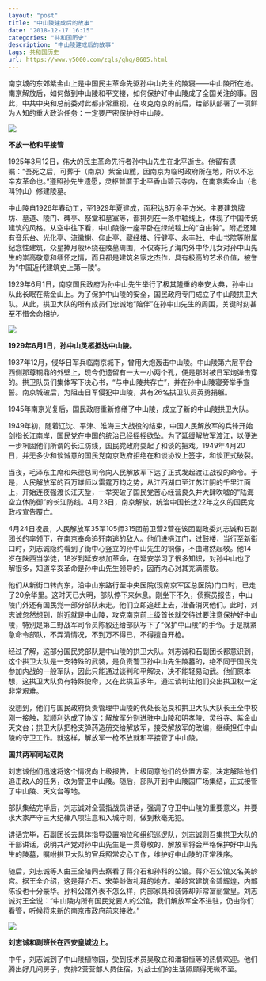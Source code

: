```yaml
---
layout: "post"
title: "中山陵建成后的故事"
date: "2018-12-17 16:15"
categories: "共和国历史"
description: "中山陵建成后的故事"
tags: 共和国历史
url: https://www.y5000.com/zgls/ghg/8605.html
---
```






南京城的东郊紫金山上是中国民主革命先驱孙中山先生的陵寝——中山陵所在地。南京解放后，如何做到中山陵和平交接，如何保护好中山陵成了全国关注的事。因此，中共中央和总前委对此都非常重视，在攻克南京的前后，给部队部署了一项鲜为人知的重大政治任务：一定要严密保护好中山陵。

![](https://img.y5000.com/uploads/allimg/161228/140001J61-0.jpg)

**不放一枪和平接管**

1925年3月12日，伟大的民主革命先行者孙中山先生在北平逝世。他留有遗嘱：“吾死之后，可葬于（南京）紫金山麓，因南京为临时政府所在地，所以不忘辛亥革命也。”遵照孙先生遗愿，灵枢暂厝于北平香山碧云寺内，在南京紫金山（也叫钟山）修建陵墓。

中山陵自1926年春动工，至1929年夏建成，面积达8万余平方米。主要建筑牌坊、墓道、陵门、碑亭、祭堂和墓室等，都排列在一条中轴线上，体现了中国传统建筑的风格。从空中往下看，中山陵像一座平卧在绿绒毯上的“自由钟”。附近还建有音乐台、光化亭、流徽榭、仰止亭、藏经楼、行健亭、永丰社、中山书院等附属纪念性建筑，众星捧月般环绕在陵墓周围，不仅寄托了海内外中华儿女对孙中山先生的崇高敬意和缅怀之情，而且都是建筑名家之杰作，具有极高的艺术价值，被誉为“中国近代建筑史上第一陵”。

1929年6月1日，南京国民政府为孙中山先生举行了极其隆重的奉安大典，孙中山从此长眠在紫金山上。为了保护中山陵的安全，国民政府专门成立了中山陵拱卫大队。从此，拱卫大队的所有成员们忠诚地“陪伴”在孙中山先生的周围，关键时刻甚至不惜舍命相护。

![](https://img.y5000.com/uploads/allimg/161228/1400011100-1.jpg)

**1929年6月1日，孙中山灵柩抵达中山陵。**

1937年12月，侵华日军兵临南京城下，曾用大炮轰击中山陵。中山陵第六层平台西侧那尊铜鼎的外壁上，现今仍遗留有一大一小两个孔，便是那时被日军炮弹击穿的。拱卫队员们集体写下决心书，“与中山陵共存亡”，并在孙中山陵寝旁举手宣誓。南京城破后，为阻击日军侵犯中山陵，共有26名拱卫队员英勇捐躯。

1945年南京光复后，国民政府重新修缮了中山陵，成立了新的中山陵拱卫大队。

1949年初，随着辽沈、平津、淮海三大战役的结束，中国人民解放军的兵锋开始剑指长江南岸，国民党在中国的统治已经摇摇欲坠。为了延缓解放军渡江，以便进一步巩固他们所谓的长江防线，国民党政府耍起了和谈的把戏。1949年4月20日，并无多少和谈诚意的国民党南京政府拒绝在和谈协议上签字，和谈正式破裂。

当夜，毛泽东主席和朱德总司令向人民解放军下达了正式发起渡江战役的命令。于是，人民解放军的百万雄师以雷霆万钧之势，从江西湖口至江苏江阴的千里江面上，开始连夜强渡长江天堑，一举突破了国民党苦心经营良久并大肆吹嘘的“陆海空立体防御”的长江防线。4月23日，南京解放，统治中国长达22年之久的国民党政权宣告覆亡。

4月24日凌晨，人民解放军35军105师315团前卫营2营在该团副政委刘志诚和石副团长的率领下，在南京奉命追歼南逃的敌人。他们进挹江门，过鼓楼，当行至新街口时，刘志诚隐约看到了街中心竖立的孙中山先生的铜像，不由肃然起敬。他14岁在陕西当学徒，18岁到延安参加革命，在延安学习了很多知识，对孙中山也了解很多，知道辛亥革命是孙中山先生领导的，因而内心对其充满崇敬。

他们从新街口转向东，沿中山东路行至中央医院(现南京军区总医院)门口时，已走了20余华里。这时天已大明，部队停下来休息。刚坐下不久，侦察员报告，中山陵门外还有国民党一部分部队未走。他们立即追赶上去，准备消灭他们。此时，刘志诚忽然想到，附近就是中山陵，攻克南京前上级首长就交待过要注意保护好中山陵，特别是第三野战军司令员陈毅还给部队写下了“保护中山陵”的手令。于是就紧急命令部队，不弄清情况，不到万不得已，不得擅自开枪。

经过了解，这部分国民党部队是中山陵的拱卫大队。刘志诚和石副团长都意识到，这个拱卫大队是一支特殊的武装，是负责警卫孙中山先生陵墓的，绝不同于国民党参加内战的一般军队，因此只能通过谈判和平解决，决不能轻易动武。他们原本想，这拱卫大队负有特殊使命，又在此拱卫多年，通过谈判让他们交出拱卫权一定非常艰难。

没想到，他们与国民政府负责管理中山陵的代处长范良和拱卫大队大队长王全中校刚一接触，就顺利达成了协议：解放军分别进驻中山陵和明孝陵、灵谷寺、紫金山天文台；拱卫大队把枪支弹药造册交给解放军，接受解放军的改编，继续担任中山陵的守卫工作。就这样，解放军一枪不放就和平接管了中山陵。

**国共两军同站双岗**

刘志诚他们迅速将这个情况向上级报告，上级同意他们的处置方案，决定解除他们追击敌人的任务，改为警卫中山陵。随后，部队开到中山陵园广场集结，正式接管了中山陵、天文台等地。

部队集结完毕后，刘志诚对全营指战员讲话，强调了守卫中山陵的重要意义，并要求大家严守三大纪律八项注意和入城守则，做到秋毫无犯。

讲话完毕，石副团长去具体指导设置哨位和组织巡逻队，刘志诚则召集拱卫大队的干部讲话，说明共产党对孙中山先生是一贯尊敬的，解放军将会严格保护好中山先生的陵墓，嘱咐拱卫大队的官兵照常安心工作，维护好中山陵的正常秩序。

随后，刘志诚等人由王全陪同去察看了蒋介石和孙科的公馆。蒋介石公馆又名美龄宫。据王全介绍，这是蒋介石、宋美龄做礼拜的地方。美龄宫建筑金碧辉煌，内部陈设也十分豪华。孙科公馆外表不怎么样，内部家具和装饰却非常富丽堂皇。刘志诚对王全说：“中山陵内所有国民党要人的公馆，我们解放军全不进驻，仍由你们看管，听候将来新的南京市政府前来接收。”

![](https://img.y5000.com/uploads/allimg/161228/1400011N4-2.jpg)

**刘志诚和副班长在西安皇城边上。**

中午，刘志诚到了中山陵植物园，受到技术员吴敬立和潘祖恒等的热情欢迎。他们腾出好几间房子，安排2营营部人员住宿，对战士们的生活照顾得无微不至。
